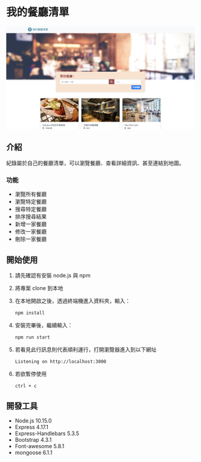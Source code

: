 # 我的餐廳清單

![Index page about Restaurant List](./public/image/snapshot_20211212_2.png)

## 介紹

紀錄屬於自己的餐廳清單，可以瀏覽餐廳、查看詳細資訊、甚至連結到地圖。

### 功能

- 瀏覽所有餐廳
- 瀏覽特定餐廳
- 搜尋特定餐廳
- 排序搜尋結果
- 新增一家餐廳
- 修改一家餐廳
- 刪除一家餐廳

## 開始使用

1. 請先確認有安裝 node.js 與 npm
2. 將專案 clone 到本地
3. 在本地開啟之後，透過終端機進入資料夾，輸入：

   ```bash
   npm install
   ```

4. 安裝完畢後，繼續輸入：

   ```bash
   npm run start
   ```

5. 若看見此行訊息則代表順利運行，打開瀏覽器進入到以下網址

   ```bash
   Listening on http://localhost:3000
   ```

6. 若欲暫停使用

   ```bash
   ctrl + c
   ```

## 開發工具

- Node.js 10.15.0
- Express 4.17.1
- Express-Handlebars 5.3.5
- Bootstrap 4.3.1
- Font-awesome 5.8.1
- mongoose 6.1.1
